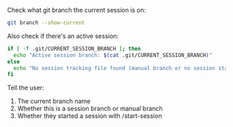 Check what git branch the current session is on:

```bash
git branch --show-current
```

Also check if there's an active session:
```bash
if [ -f .git/CURRENT_SESSION_BRANCH ]; then
  echo "Active session branch: $(cat .git/CURRENT_SESSION_BRANCH)"
else
  echo "No session tracking file found (manual branch or no session started)"
fi
```

Tell the user:
1. The current branch name
2. Whether this is a session branch or manual branch
3. Whether they started a session with /start-session
